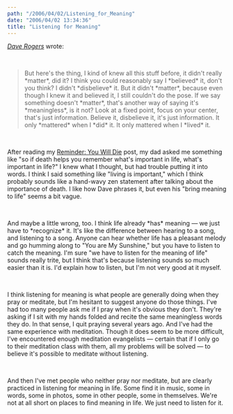 ```yaml
---
path: "/2006/04/02/Listening_for_Meaning" 
date: "2006/04/02 13:34:36" 
title: "Listening for Meaning" 
---
```

<p><cite><a href="http://homepage.mac.com/dave_rogers/GHD04-06.html#note_2723">Dave Rogers</a></cite> wrote:</p><br><blockquote><p>But here's the thing, I kind of knew all this stuff before, it didn't really *matter*, did it? I think you could reasonably say I *believed* it, don't you think? I didn't *disbelieve* it. But it didn't *matter*, because even though I knew it and believed it, I still couldn't do the pose. If we say something doesn't *matter*, that's another way of saying it's *meaningless*, is it not? Look at a fixed point, focus on your center, that's just information. Believe it, disbelieve it, it's just information. It only *mattered* when I *did* it. It only mattered when I *lived* it.</p></blockquote><br><p>After reading my <a href="http://typewriting.org/2006/03/18/Reminder%3A_You_Will_Die/">Reminder: You Will Die</a> post, my dad asked me something like "so if death helps you remember what's important in life, what's important in life?" I knew what I thought, but had trouble putting it into words. I think I said something like "living is important," which I think probably sounds like a hand-wavy zen statement after talking about the importance of death. I like how Dave phrases it, but even his "bring meaning to life" seems a bit vague.</p><br><p>And maybe a little wrong, too. I think life already *has* meaning &#8212; we just have to *recognize* it. It's like the difference between hearing to a song, and listening to a song. Anyone can hear whether life has a pleasant melody and go humming along to "You are My Sunshine," but you have to listen to catch the meaning. I'm sure "we have to listen for the meaning of life" sounds really trite, but I think that's because listening sounds so much easier than it is. I'd explain how to listen, but I'm not very good at it myself.</p><br><p>I think listening for meaning is what people are generally doing when they pray or meditate, but I'm hesitant to suggest anyone do those things. I've had too many people ask me if I pray when it's obvious they don't. They're asking if I sit with my hands folded and recite the same meaningless words they do. In that sense, I quit praying several years ago. And I've had the same experience with meditation. Though it does seem to be more difficult, I've encountered enough meditation evangelists &#8212; certain that if I only go to their meditation class with them, all my problems will be solved &#8212; to believe it's possible to meditate without listening.</p><br><p>And then I've met people who neither pray nor meditate, but are clearly practiced in listening for meaning in life. Some find it in music, some in words, some in photos, some in other people, some in themselves. We're not at all short on places to find meaning in life. We just need to listen for it.</p>